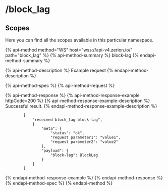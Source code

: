 # /block\_lag

## Scopes

Here you can find all the scopes available in this particular namespace.

{% api-method method="WS" host="wss://api-v4.zerion.io/" path="block\_lag" %}
{% api-method-summary %}
block-lag
{% endapi-method-summary %}

{% api-method-description %}
Example request
{% endapi-method-description %}

{% api-method-spec %}
{% api-method-request %}

{% api-method-response %}
{% api-method-response-example httpCode=200 %}
{% api-method-response-example-description %}
Successful result.
{% endapi-method-response-example-description %}

```text
        [
            "received block_lag block-lag",
            {
                "meta": {
                    "status": "ok",
                    "request parameter1": "value1",
                    "request parameter2": "value2"
                },
                "payload": {
                    "block-lag": BlockLag
                }
            }
        ]
```
{% endapi-method-response-example %}
{% endapi-method-response %}
{% endapi-method-spec %}
{% endapi-method %}


